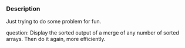 ### Description 

Just trying to do some problem for fun.   

question: Display the sorted output of a merge of any number of  sorted arrays. Then do it again, more efficiently.
